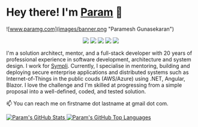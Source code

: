 # Hey there! I'm [Param](https://www.paramg.com) 👋

![www.paramg.com](images/banner.png "Paramesh Gunasekaran")

<p align="center">
    <a href="https://linkedin.com/in/parameshg" target="_blank"><img src="https://img.shields.io/badge/-LinkedIn-2D2B55?style=flat-square&logo=linkedin&logoColor=white"/></a>
    <a href="https://twitter.com/parameshg" target="_blank"><img src="https://img.shields.io/badge/-Twitter-2D2B55?style=flat-square&logo=twitter&logoColor=white"/></a>
    <a href="https://wwww.paramg.com" target="_blank"><img src="https://img.shields.io/badge/-Web-2D2B55?style=flat-square&logo=internetexplorer&logoColor=white"/></a>
    <a href="https://blog.paramg.com" target="_blank"><img src="https://img.shields.io/badge/-Blog-2D2B55?style=flat-square&logo=RSS&logoColor=white"/></a>
    <a href="https://cv.paramg.com" target="_blank"><img src="https://img.shields.io/badge/-CV-2D2B55?style=flat-square&logo=windowsterminal&logoColor=white"/></a>
</p>

I'm a solution architect, mentor, and a full-stack developer with 20 years of professional experience in software development, architecture and system design. I work for [Sympli](https://www.sympli.com.au). Currently, I specialise in mentoring, building and deploying secure enterprise applications and distributed systems such as Internet-of-Things in the public couds (AWS/Azure) using .NET, Angular, Blazor. I love the challenge and I'm skilled at progressing from a simple proposal into a well-defined, coded, and tested solution. 

📫 You can reach me on firstname dot lastname at gmail dot com.

<!-- [![Param's GitHub Stats](https://github-readme-stats.vercel.app/api?username=parameshg&show_icons=true&hide=prs,issues,contribs&theme=transparent&hide_rank=true&custom_title=Stats)](https://github.com/parameshg) -->

<a href="https://github.com/parameshg">
  <img height="180em" src="https://github-readme-stats.vercel.app/api?username=parameshg&show_icons=true&hide=prs,issues,contribs&theme=transparent&hide_rank=true&custom_title=Stats&count_private=true" alt="Param's GitHub Stats" />
  <img height="180em" src="https://github-readme-stats.vercel.app/api/top-langs?username=parameshg&theme=transparent&layout=donut" 
    alt="Param's GitHub Top Languages" />
</a>
